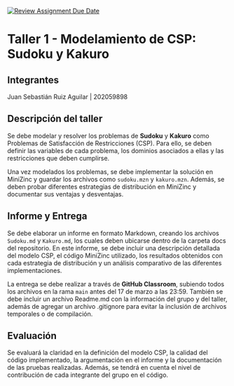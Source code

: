 [![Review Assignment Due Date](https://classroom.github.com/assets/deadline-readme-button-22041afd0340ce965d47ae6ef1cefeee28c7c493a6346c4f15d667ab976d596c.svg)](https://classroom.github.com/a/agiyKqJx)
# Taller 1 - Modelamiento de CSP: Sudoku y Kakuro

## Integrantes

Juan Sebastián Ruiz Aguilar | 202059898

## Descripción del taller

Se debe modelar y resolver los problemas de **Sudoku** y **Kakuro** como Problemas de Satisfacción de Restricciones (CSP). Para ello, se deben definir las variables de cada problema, los dominios asociados a ellas y las restricciones que deben cumplirse.

Una vez modelados los problemas, se debe implementar la solución en MiniZinc y guardar los archivos como `sudoku.mzn` y `kakuro.mzn`. Además, se deben probar diferentes estrategias de distribución en MiniZinc y documentar sus ventajas y desventajas.

## Informe y Entrega

Se debe elaborar un informe en formato Markdown, creando los archivos `Sudoku.md` y `Kakuro.md`, los cuales deben ubicarse dentro de la carpeta docs del repositorio. En este informe, se debe incluir una descripción detallada del modelo CSP, el código MiniZinc utilizado, los resultados obtenidos con cada estrategia de distribución y un análisis comparativo de las diferentes implementaciones.

La entrega se debe realizar a través de **GitHub Classroom**, subiendo todos los archivos en la rama `main` antes del 17 de marzo a las 23:59. También se debe incluir un archivo Readme.md con la información del grupo y del taller, además de agregar un archivo .gitignore para evitar la inclusión de archivos temporales o de compilación.

## Evaluación

Se evaluará la claridad en la definición del modelo CSP, la calidad del código implementado, la argumentación en el informe y la documentación de las pruebas realizadas. Además, se tendrá en cuenta el nivel de contribución de cada integrante del grupo en el código.
